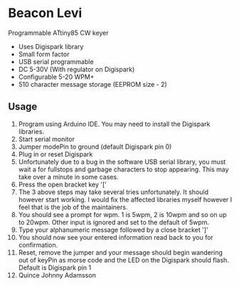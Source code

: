 # Beacon Levi
Programmable ATtiny85 CW keyer

- Uses Digispark library
- Small form factor
- USB serial programmable
- DC 5-30V (With regulator on Digispark)
- Configurable 5-20 WPM+
- 510 character message storage (EEPROM size - 2)

## Usage
1. Program using Arduino IDE. You may need to install the Digispark libraries.
2. Start serial monitor
3. Jumper modePin to ground (default Digispark pin 0)
4. Plug in or reset Digispark
5. Unfortunately due to a bug in the software USB serial library, you must wait a for fullstops and garbage characters to stop appearing. This may take over a minute in some cases.
6. Press the open bracket key '['
7. The 3 above steps may take several tries unfortunately. It should however start working. I would fix the affected libraries myself however I feel that is the job of the maintainers.
8. You should see a prompt for wpm. 1 is 5wpm, 2 is 10wpm and so on up to 20wpm. Other input is ignored and set to the default of 5wpm.
9. Type your alphanumeric message followed by a close bracket ']'
10. You should now see your entered information read back to you for confirmation.
11. Reset, remove the jumper and your message should begin wandering out of keyPin as morse code and the LED on the Digispark should flash. Default is Digispark pin 1
12. Quince Johnny Adamsson
